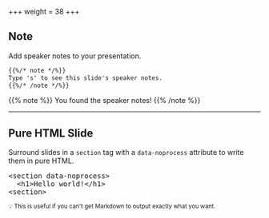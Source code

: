 +++
weight = 38
+++

## Note

Add speaker notes to your presentation.

```markdown
{{%/* note */%}}
Type 's' to see this slide's speaker notes.
{{%/* /note */%}}
```

{{% note %}}
You found the speaker notes!
{{% /note %}}

---

<section data-noprocess>
  <h2>Pure HTML Slide</h2>
  <p>Surround slides in a <code>section</code> tag with a <code>data-noprocess</code> attribute to write them in pure HTML.</p>
  <pre>
&lt;section data-noprocess&gt;
  &lt;h1&gt;Hello world!&lt;/h1&gt;
&lt;section&gt;</pre>
  <small>💡 This is useful if you can't get Markdown to output exactly what you want.</small>
</section>
